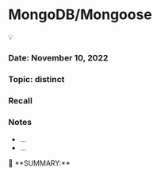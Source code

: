 # MongoDB/Mongoose

<aside>
💡

</aside>

### Date: November 10, 2022

### Topic: distinct

### Recall

### Notes

- ...
- ...

<aside>
📌 **SUMMARY:**

</aside>